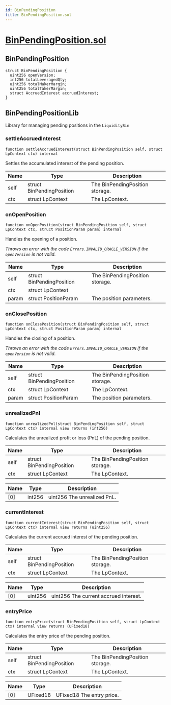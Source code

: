 ```yaml
---
id: BinPendingPosition
title: BinPendingPosition.sol
---
```

# [BinPendingPosition.sol](https://github.com/chromatic-protocol/contracts/tree/main/contracts/core/libraries/liquidity/BinPendingPosition.sol)

## BinPendingPosition

```solidity
struct BinPendingPosition {
  uint256 openVersion;
  int256 totalLeveragedQty;
  uint256 totalMakerMargin;
  uint256 totalTakerMargin;
  struct AccruedInterest accruedInterest;
}
```

## BinPendingPositionLib

Library for managing pending positions in the `LiquidityBin`

### settleAccruedInterest

```solidity
function settleAccruedInterest(struct BinPendingPosition self, struct LpContext ctx) internal
```

Settles the accumulated interest of the pending position.

| Name | Type | Description |
| ---- | ---- | ----------- |
| self | struct BinPendingPosition | The BinPendingPosition storage. |
| ctx | struct LpContext | The LpContext. |

### onOpenPosition

```solidity
function onOpenPosition(struct BinPendingPosition self, struct LpContext ctx, struct PositionParam param) internal
```

Handles the opening of a position.

_Throws an error with the code `Errors.INVALID_ORACLE_VERSION` if the `openVersion` is not valid._

| Name | Type | Description |
| ---- | ---- | ----------- |
| self | struct BinPendingPosition | The BinPendingPosition storage. |
| ctx | struct LpContext |  |
| param | struct PositionParam | The position parameters. |

### onClosePosition

```solidity
function onClosePosition(struct BinPendingPosition self, struct LpContext ctx, struct PositionParam param) internal
```

Handles the closing of a position.

_Throws an error with the code `Errors.INVALID_ORACLE_VERSION` if the `openVersion` is not valid._

| Name | Type | Description |
| ---- | ---- | ----------- |
| self | struct BinPendingPosition | The BinPendingPosition storage. |
| ctx | struct LpContext | The LpContext. |
| param | struct PositionParam | The position parameters. |

### unrealizedPnl

```solidity
function unrealizedPnl(struct BinPendingPosition self, struct LpContext ctx) internal view returns (int256)
```

Calculates the unrealized profit or loss (PnL) of the pending position.

| Name | Type | Description |
| ---- | ---- | ----------- |
| self | struct BinPendingPosition | The BinPendingPosition storage. |
| ctx | struct LpContext | The LpContext. |

| Name | Type | Description |
| ---- | ---- | ----------- |
| [0] | int256 | uint256 The unrealized PnL. |

### currentInterest

```solidity
function currentInterest(struct BinPendingPosition self, struct LpContext ctx) internal view returns (uint256)
```

Calculates the current accrued interest of the pending position.

| Name | Type | Description |
| ---- | ---- | ----------- |
| self | struct BinPendingPosition | The BinPendingPosition storage. |
| ctx | struct LpContext | The LpContext. |

| Name | Type | Description |
| ---- | ---- | ----------- |
| [0] | uint256 | uint256 The current accrued interest. |

### entryPrice

```solidity
function entryPrice(struct BinPendingPosition self, struct LpContext ctx) internal view returns (UFixed18)
```

Calculates the entry price of the pending position.

| Name | Type | Description |
| ---- | ---- | ----------- |
| self | struct BinPendingPosition | The BinPendingPosition storage. |
| ctx | struct LpContext | The LpContext. |

| Name | Type | Description |
| ---- | ---- | ----------- |
| [0] | UFixed18 | UFixed18 The entry price. |

